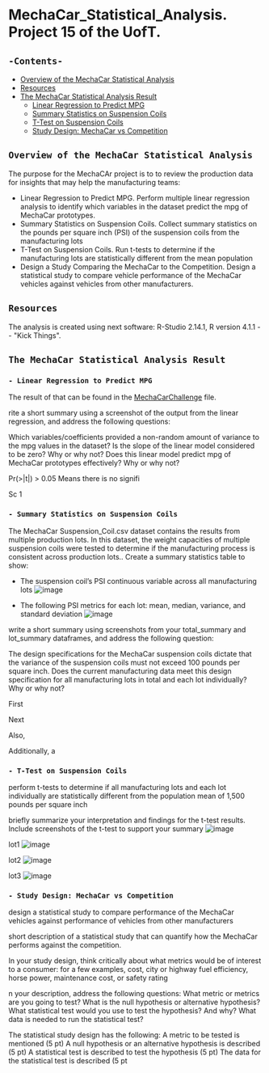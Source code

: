 # MechaCar_Statistical_Analysis. Project 15 of the UofT.
## `-Contents-`	
	
- [Overview of the MechaCar Statistical Analysis](#Overview-of-the-MechaCar-Statistical-Analysis)	
- [Resources](#resources)	
- [The MechaCar Statistical Analysis Result](#The-MechaCar-Statistical-Analysis-Result)
  - [Linear Regression to Predict MPG](#--Linear-Regression-to-Predict-MPG)	
  - [Summary Statistics on Suspension Coils](#-Summary-Statistics-on-Suspension-Coils)
  - [T-Test on Suspension Coils](#--T-Test-on-Suspension-Coils)
  - [Study Design: MechaCar vs Competition](#--Study-Design:-MechaCar-vs-Competition)
## `Overview of the MechaCar Statistical Analysis`	
	
The purpose for the MechaCAr project is to to review the production data for insights that may help the manufacturing teams:
  - Linear Regression to Predict MPG. Perform multiple linear regression analysis to identify which variables in the dataset predict the mpg of MechaCar prototypes.
  - Summary Statistics on Suspension Coils. Collect summary statistics on the pounds per square inch (PSI) of the suspension coils from the manufacturing lots
  - T-Test on Suspension Coils. Run t-tests to determine if the manufacturing lots are statistically different from the mean population
  - Design a Study Comparing the MechaCar to the Competition. Design a statistical study to compare vehicle performance of the MechaCar vehicles against vehicles from other manufacturers. 

## `Resources`	
The analysis is created using next software: R-Studio 2.14.1, R version 4.1.1 -- "Kick Things".

## `The MechaCar Statistical Analysis Result`	
### `- Linear Regression to Predict MPG`	
The result of that can be found in the [MechaCarChallenge](./MechaCarChallenge.R) file.	

rite a short summary using a screenshot of the output from the linear regression, and address the following questions:

Which variables/coefficients provided a non-random amount of variance to the mpg values in the dataset?
Is the slope of the linear model considered to be zero? Why or why not?
Does this linear model predict mpg of MechaCar prototypes effectively? Why or why not?


Pr(>|t|) > 0.05 Means there is no signifi

Sc 1



### `- Summary Statistics on Suspension Coils`	

The MechaCar Suspension_Coil.csv dataset contains the results from multiple production lots. In this dataset, the weight capacities of multiple suspension coils were tested to determine if the manufacturing process is consistent across production lots.. Create a summary statistics table to show:

- The suspension coil’s PSI continuous variable across all manufacturing lots
![image](https://user-images.githubusercontent.com/68247343/136715702-8d0f65d7-8e4b-4f0a-b3a4-808b797e5c4c.png)


- The following PSI metrics for each lot: mean, median, variance, and standard deviation
![image](https://user-images.githubusercontent.com/68247343/136715703-693d70fc-ddba-49c4-82f4-47737787cf68.png)


write a short summary using screenshots from your total_summary and lot_summary dataframes, and address the following question:

The design specifications for the MechaCar suspension coils dictate that the variance of the suspension coils must not exceed 100 pounds per square inch. Does the current manufacturing data meet this design specification for all manufacturing lots in total and each lot individually? Why or why not?

First 

Next 

Also, 

Additionally, a

### `- T-Test on Suspension Coils`	

perform t-tests to determine if all manufacturing lots and each lot individually are statistically different from the population mean of 1,500 pounds per square inch


 briefly summarize your interpretation and findings for the t-test results. Include screenshots of the t-test to support your summary
![image](https://user-images.githubusercontent.com/68247343/136715709-59b7fcbb-103a-428f-a92c-a07a1a7815f7.png)


lot1
![image](https://user-images.githubusercontent.com/68247343/136715711-b2a5d4f5-48f0-429b-ae59-e5680cc3f856.png)


lot2
![image](https://user-images.githubusercontent.com/68247343/136715716-33d99185-76c1-49fa-b3a4-2c8ec7069c0c.png)


lot3
![image](https://user-images.githubusercontent.com/68247343/136715721-5cc74da0-c5e7-4a0f-a682-3c7f19079d75.png)


### `- Study Design: MechaCar vs Competition`	

design a statistical study to compare performance of the MechaCar vehicles against performance of vehicles from other manufacturers

short description of a statistical study that can quantify how the MechaCar performs against the competition. 

In your study design, think critically about what metrics would be of interest to a consumer: for a few examples, cost, city or highway fuel efficiency, horse power, maintenance cost, or safety rating

n your description, address the following questions:
What metric or metrics are you going to test?
What is the null hypothesis or alternative hypothesis?
What statistical test would you use to test the hypothesis? And why?
What data is needed to run the statistical test?

The statistical study design has the following:
A metric to be tested is mentioned (5 pt)
A null hypothesis or an alternative hypothesis is described (5 pt)
A statistical test is described to test the hypothesis (5 pt)
The data for the statistical test is described (5 pt

